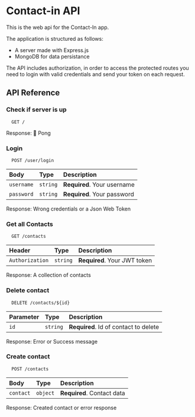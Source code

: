 # Contact-in API

This is the web api for the Contact-In app.

The application is structured as follows:

- A server made with Express.js
- MongoDB for data persistance

The API includes authorization, in order to access the protected routes you need to login with valid credentials and send your token on each request.

## API Reference

### Check if server is up

```text
  GET /
```

Response: 🏓 Pong

### Login

```text
  POST /user/login
```

| Body       | Type     | Description                 |
| :--------- | :------- | :-------------------------- |
| `username` | `string` | **Required**. Your username |
| `password` | `string` | **Required**. Your password |

Response: Wrong credentials or a Json Web Token

### Get all Contacts

```text
  GET /contacts
```

| Header          | Type     | Description                  |
| :-------------- | :------- | :--------------------------- |
| `Authorization` | `string` | **Required**. Your JWT token |

Response: A collection of contacts

### Delete contact

```text
  DELETE /contacts/${id}
```

| Parameter | Type     | Description                           |
| :-------- | :------- | :------------------------------------ |
| `id`      | `string` | **Required**. Id of contact to delete |

Response: Error or Success message

### Create contact

```text
  POST /contacts
```

| Body      | Type     | Description                |
| :-------- | :------- | :------------------------- |
| `contact` | `object` | **Required**. Contact data |

Response: Created contact or error response
